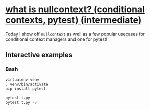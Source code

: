 # [what is nullcontext? (conditional contexts, pytest) (intermediate)](https://youtu.be/XcyVxmkrKXk)

Today I show off `nullcontext` as well as a few popular usecases for conditional context managers and one for pytest!

## Interactive examples

### Bash

```bash
virtualenv venv
. venv/bin/activate
pip install pytest

pytest t.py
pytest t.py -v
```
